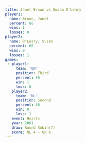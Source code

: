 ```yaml
---
title: Janet Brown vs Susan O'Leary
player1:              
  name: Brown, Janet  
  percent: 86         
  wins: 1             
  losses: 0           
player2:              
  name: O'Leary, Susan
  percent: 66         
  wins: 0             
  losses: 1           
games:
 - player1:         
     team: 'ON'     
     position: Third
     percent: 86    
     win: 1         
     loss: 0        
   player2:          
     team: 'NL'      
     position: Second
     percent: 66     
     win: 0          
     loss: 1         
   event: Hearts       
   year: 2001          
   draw: Round Robin(7)
   score: NL 4 - ON 6  
---
```

